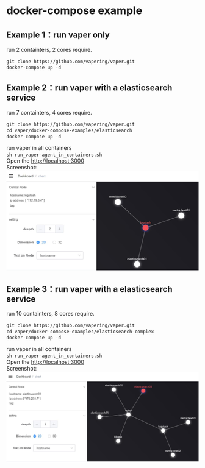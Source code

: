 # docker-compose example


## Example 1：run vaper only
run 2 containters, 2 cores require.
```shell
git clone https://github.com/vapering/vaper.git
docker-compose up -d
```

## Example 2：run vaper with a elasticsearch service
run 7 containters, 4 cores require.
```shell
git clone https://github.com/vapering/vaper.git   
cd vaper/docker-compose-examples/elasticsearch  
docker-compose up -d
```
run vaper in all containers  
`sh run_vaper-agent_in_containers.sh`  
Open the [http://localhost:3000](http://localhost:3000)  
Screenshot:
![2d demo](../imgs/demo-pc-simple.jpg)  

## Example 3：run vaper with a elasticsearch service
run 10 containters, 8 cores require.

```shell
git clone https://github.com/vapering/vaper.git
cd vaper/docker-compose-examples/elasticsearch-complex
docker-compose up -d
```
run vaper in all containers  
`sh run_vaper-agent_in_containers.sh`  
Open the [http://localhost:3000](http://localhost:3000)  
Screenshot:
![2d demo](../imgs/demo-pc.jpg)

